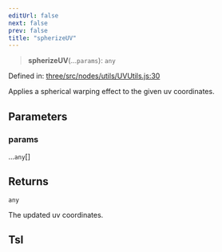 ```yaml
---
editUrl: false
next: false
prev: false
title: "spherizeUV"
---
```


> **spherizeUV**(...`params`): `any`

Defined in: [three/src/nodes/utils/UVUtils.js:30](https://github.com/DefinitelyMaybe/three-i18n/blob/fa57b79433d1c349ffb23a78727299c8d4190136/three/src/nodes/utils/UVUtils.js#L30)

Applies a spherical warping effect to the given uv coordinates.

## Parameters

### params

...`any`[]

## Returns

`any`

The updated uv coordinates.

## Tsl

